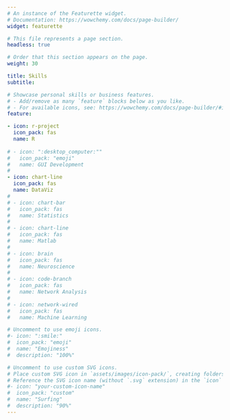 ```yaml
---
# An instance of the Featurette widget.
# Documentation: https://wowchemy.com/docs/page-builder/
widget: featurette

# This file represents a page section.
headless: true

# Order that this section appears on the page.
weight: 30

title: Skills
subtitle:

# Showcase personal skills or business features.
# - Add/remove as many `feature` blocks below as you like.
# - For available icons, see: https://wowchemy.com/docs/page-builder/#icons
feature:

- icon: r-project
  icon_pack: fas
  name: R
  
# - icon: ":desktop_computer:""
#   icon_pack: "emoji"
#   name: GUI Development
#   
- icon: chart-line
  icon_pack: fas
  name: DataViz
#   
# - icon: chart-bar
#   icon_pack: fas
#   name: Statistics
#   
# - icon: chart-line
#   icon_pack: fas
#   name: Matlab
#   
# - icon: brain
#   icon_pack: fas
#   name: Neuroscience
#   
# - icon: code-branch
#   icon_pack: fas
#   name: Network Analysis
#   
# - icon: network-wired
#   icon_pack: fas
#   name: Machine Learning

# Uncomment to use emoji icons.
#- icon: ":smile:"
#  icon_pack: "emoji"
#  name: "Emojiness"
#  description: "100%"  

# Uncomment to use custom SVG icons.
# Place custom SVG icon in `assets/images/icon-pack/`, creating folders if necessary.
# Reference the SVG icon name (without `.svg` extension) in the `icon` field.
#- icon: "your-custom-icon-name"
#  icon_pack: "custom"
#  name: "Surfing"
#  description: "90%"
---
```

